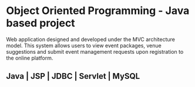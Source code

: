 # Object Oriented Programming - Java based project

Web application designed and developed under the MVC architecture model. This system allows users to view event packages, venue suggestions and submit event management requests upon registration to the online platform.

## Java | JSP | JDBC | Servlet | MySQL
